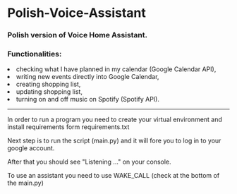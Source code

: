 # Polish-Voice-Assistant
<h3><b>Polish version  of Voice Home Assistant.</b></h3>

<h3><b>Functionalities: </b></h3>
   <li> checking what I have planned in my calendar (Google Calendar API),</li>
   <li> writing new events directly into Google Calendar,</li>
   <li> creating shopping list,</li>
   <li> updating shopping list,</li>
   <li> turning on and off music on Spotify (Spotify API).</li>

<hr>
In order to run a program you need to create your virtual environment and install requirements form requirements.txt

Next step is to run the script (main.py) and it will fore you to log in to your google account.

After that you should see "Listening ..." on your console.

To use an assistant you need to use WAKE_CALL (check at the bottom of the main.py)

